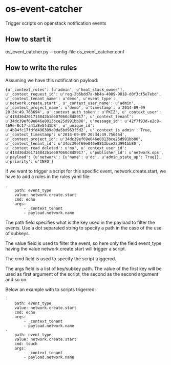 os-event-catcher
================

Trigger scripts on openstack notification events

How to start it
---------------

os_event_catcher.py --config-file os_event_catcher.conf

How to write the rules
----------------------

Assuming we have this notification payload:

```
{u'_context_roles': [u'admin', u'heat_stack_owner'], u'_context_request_id': u'req-2b6bdd7a-bb4a-4089-9818-d0f3cf5e7ebd', u'_context_tenant_name': u'demo', u'event_type': u'network.create.start', u'_context_user_name': u'admin', u'_context_project_name': u'demo', u'timestamp': u'2014-09-09 20:34:49.763694', u'_context_auth_token': u'PKIZ', u'_context_user': u'418d36d261714842b1e607060c8d8917', u'_context_tenant': u'34dc39ef69e046e8813bce25d991bb80', u'message_id': u'42f7f93d-e2c8-469e-8c17-a41a8e5fd1b8', u'_unique_id': u'4b84fc17fdfd496389e0da5bd963f5d2', u'_context_is_admin': True, u'_context_timestamp': u'2014-09-09 20:34:49.756454', u'_context_project_id': u'34dc39ef69e046e8813bce25d991bb80', u'_context_tenant_id': u'34dc39ef69e046e8813bce25d991bb80', u'_context_read_deleted': u'no', u'_context_user_id': u'418d36d261714842b1e607060c8d8917', u'publisher_id': u'network.ops', u'payload': {u'network': {u'name': u'dc', u'admin_state_up': True}}, u'priority': u'INFO'}
```

If we want to trigger a script for this specific event, network.create.start, we have to add a rules in the rules yaml file:

```
-
    path: event_type
    value: network.create.start
    cmd: echo
    args:
        - _context_tenant
        - payload.network.name

```

The path field specifies what is the key used in the payload to filter the events. Use a dot separated string to specify a path in the case of the use of subkeys.

The value field is used to filter the event, so here only the field event_type having the value network.create.start will trigger a script.

The cmd field is used to specify the script triggered.

The args field is a list of key/subkey path. The value of the first key will be used as first argument of the script, the second as the second argument and so on.

Below an example with to scripts trigerred:
```
-
    path: event_type
    value: network.create.start
    cmd: echo
    args:
        - _context_tenant
        - payload.network.name
-
    path: event_type
    value: network.create.start
    cmd: touch
    args:
        - _context_tenant
        - payload.network.name

```
